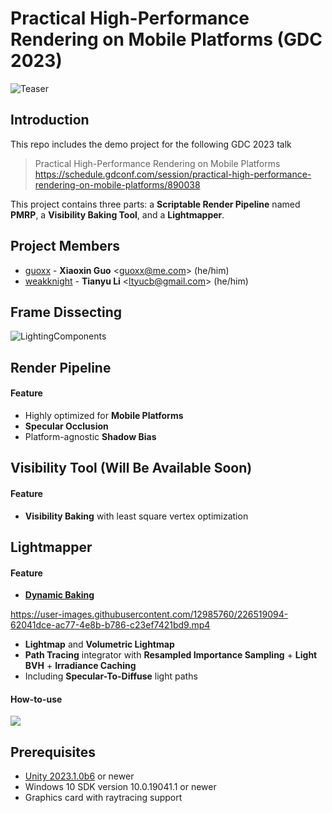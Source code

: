 # Practical High-Performance Rendering on Mobile Platforms (GDC 2023)

![Teaser](https://user-images.githubusercontent.com/12985760/226530860-dfdbb68e-ed00-40d3-8c3b-035e9b24179e.png)

## Introduction

This repo includes the demo project for the following GDC 2023 talk 
> Practical High-Performance Rendering on Mobile Platforms<br>
> https://schedule.gdconf.com/session/practical-high-performance-rendering-on-mobile-platforms/890038

This project contains three parts: a **Scriptable Render Pipeline** named **PMRP**, a **Visibility Baking Tool**, and a **Lightmapper**. 

## Project Members
* [guoxx](https://github.com/guoxx) -
  **Xiaoxin Guo** <<guoxx@me.com>> (he/him)
* [weakknight](https://github.com/weakknight) - **Tianyu Li** <<ltyucb@gmail.com>> (he/him)

## Frame Dissecting
![LightingComponents](https://user-images.githubusercontent.com/12985760/226530905-2fe9cad7-292f-4e45-a42a-547c9fdaa8ae.gif)

## Render Pipeline
#### Feature
- Highly optimized for **Mobile Platforms**
- **Specular Occlusion**
- Platform-agnostic **Shadow Bias**

## Visibility Tool (Will Be Available Soon)
#### Feature
- **Visibility Baking** with least square vertex optimization

## Lightmapper
#### Feature
- **[Dynamic Baking](https://cs.dartmouth.edu/wjarosz/publications/seyb20uberbake.html)**

https://user-images.githubusercontent.com/12985760/226519094-62041dce-ac77-4e8b-b786-c23ef7421bd9.mp4

- **Lightmap** and **Volumetric Lightmap**
- **Path Tracing** integrator with **Resampled Importance Sampling** + **Light BVH** + **Irradiance Caching**
- Including **Specular-To-Diffuse** light paths

#### How-to-use
![](https://user-images.githubusercontent.com/12985760/226530960-0d412391-b300-4962-b008-8d721c85096b.png)

## Prerequisites
- [Unity 2023.1.0b6](https://unity.com/releases/editor/beta/2023.1.0b6) or newer
- Windows 10 SDK version 10.0.19041.1 or newer
- Graphics card with raytracing support
